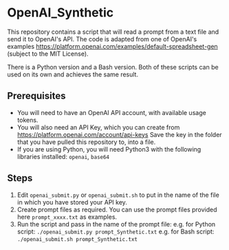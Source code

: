 # OpenAI_Synthetic

This repository contains a script that will read a prompt from a text file and send it to OpenAI's API. The code is adapted from one of OpenAI's examples https://platform.openai.com/examples/default-spreadsheet-gen (subject to the MIT License).

There is a Python version and a Bash version. Both of these scripts can be used on its own and achieves the same result.

## Prerequisites

* You will need to have an OpenAI API account, with available usage tokens.
* You will also need an API Key, which you can create from https://platform.openai.com/account/api-keys
  Save the key in the folder that you have pulled this repository to, into a file.
* If you are using Python, you will need Python3 with the following libraries installed: `openai`, `base64`

## Steps

1. Edit `openai_submit.py` or `openai_submit.sh` to put in the name of the file in which you have stored your API key.
2. Create prompt files as required. You can use the prompt files provided here `prompt_xxxx.txt` as examples.
3. Run the script and pass in the name of the prompt file:
   e.g. for Python script: `./openai_submit.py prompt_Synthetic.txt`
   e.g. for Bash script: `./openai_submit.sh prompt_Synthetic.txt`
